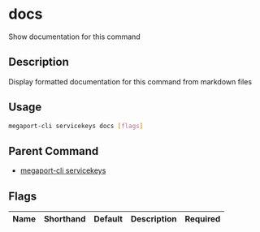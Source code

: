# docs

Show documentation for this command

## Description

Display formatted documentation for this command from markdown files

## Usage

```sh
megaport-cli servicekeys docs [flags]
```


## Parent Command

* [megaport-cli servicekeys](megaport-cli_servicekeys.md)
## Flags

| Name | Shorthand | Default | Description | Required |
|------|-----------|---------|-------------|----------|

